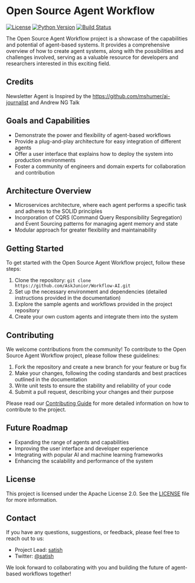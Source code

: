 # Open Source Agent Workflow

[![License](https://img.shields.io/badge/License-Apache%202.0-blue.svg)](https://opensource.org/licenses/Apache-2.0)
[![Python Version](https://img.shields.io/badge/python-3.6%20%7C%203.7%20%7C%203.8-blue)](https://www.python.org/downloads/release/python-360/)
[![Build Status](https://travis-ci.org/username/repo.svg?branch=master)](https://travis-ci.org/username/repo)

The Open Source Agent Workflow project is a showcase of the capabilities and potential of agent-based systems. It provides a comprehensive overview of how to create agent systems, along with the possibilities and challenges involved, serving as a valuable resource for developers and researchers interested in this exciting field.

## Credits

Newsletter Agent is Inspired by the https://github.com/mshumer/ai-journalist and Andrew NG Talk

## Goals and Capabilities

- Demonstrate the power and flexibility of agent-based workflows
- Provide a plug-and-play architecture for easy integration of different agents
- Offer a user interface that explains how to deploy the system into production environments
- Foster a community of engineers and domain experts for collaboration and contribution

## Architecture Overview

- Microservices architecture, where each agent performs a specific task and adheres to the SOLID principles
- Incorporation of CQRS (Command Query Responsibility Segregation) and Event Sourcing patterns for managing agent memory and state
- Modular approach for greater flexibility and maintainability

## Getting Started

To get started with the Open Source Agent Workflow project, follow these steps:

1. Clone the repository: `git clone https://github.com/AskJunior/Workflow-AI.git`
2. Set up the necessary environment and dependencies (detailed instructions provided in the documentation)
3. Explore the sample agents and workflows provided in the project repository
4. Create your own custom agents and integrate them into the system

## Contributing

We welcome contributions from the community! To contribute to the Open Source Agent Workflow project, please follow these guidelines:

1. Fork the repository and create a new branch for your feature or bug fix
2. Make your changes, following the coding standards and best practices outlined in the documentation
3. Write unit tests to ensure the stability and reliability of your code
4. Submit a pull request, describing your changes and their purpose

Please read our [Contributing Guide](CONTRIBUTING.md) for more detailed information on how to contribute to the project.

## Future Roadmap

- Expanding the range of agents and capabilities
- Improving the user interface and developer experience
- Integrating with popular AI and machine learning frameworks
- Enhancing the scalability and performance of the system

## License

This project is licensed under the Apache License 2.0. See the [LICENSE](LICENSE) file for more information.

## Contact

If you have any questions, suggestions, or feedback, please feel free to reach out to us:

- Project Lead: [satish](mailto:satish@askjunior.ai)
- Twitter: [@satish](https://twitter.com/satish1v)


We look forward to collaborating with you and building the future of agent-based workflows together!